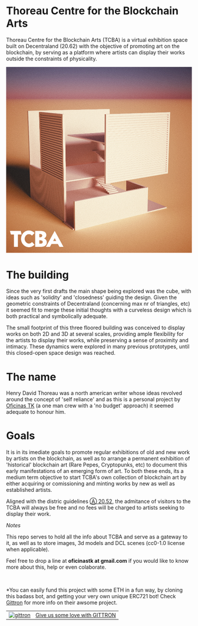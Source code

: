 # Thoreau Centre for the Blockchain Arts

Thoreau Centre for the Blockchain Arts (TCBA) is a virtual exhibition space built on Decentraland (20.62) with the objective of promoting art on the blockchain, by serving as a platform where artists can display their works outside the constraints of physicality.


![TCBA](https://raw.githubusercontent.com/oficinastk/Thoreau.Centre.Blockchain.Arts/master/TCBAgit.png?token=AnOIgFbV6O1mOcHWTu7I1qfHiAue4iQUks5cofclwA%3D%3D)


# The building

Since the very first drafts the main shape being explored was the cube, with ideas such as 'solidity' and 'closedness' guiding the design. Given the geometric constraints of Decentraland (concerning max nr of triangles, etc) it seemed fit to merge these initial thoughts with a curveless design which is both practical and symbolically adequate.

The small footprint of this three floored building was conceived to display works on both 2D and 3D at several scales, providing ample flexibility for the artists to display their works, while preserving a sense of proximity and intimacy. These dynamics were explored in many previous prototypes, until this closed-open space design was reached.


# The name

Henry David Thoreau was a north american writer whose ideas revolved around the concept of 'self reliance' and as this is a personal project by [Oficinas TK](https://oficinastk.github.io) (a one man crew with a 'no budget' approach) it seemed adequate to honour him. 


# Goals

It is in its imediate goals to promote regular exhibitions of old and new work by artists on the blockchain, as well as to arrange a permanent exhibition of 'historical' blockchain art (Rare Pepes, Cryptopunks, etc) to document this early manifestations of an emerging form of art. To both these ends, its a medium term objective to start TCBA's own collection of blockchain art by either acquiring or comissioning and minting works by new as well as established artists.

Aligned with the distric guidelines [Ⓐ 20.52](https://github.com/decentraland/districts/issues/18), the admitance of visitors to the TCBA will always be free and no fees will be charged to artists seeking to display their work.


*Notes*

This repo serves to hold all the info about TCBA and serve as a gateway to it, as well as to store images, 3d models and DCL scenes (cc0-1.0 license when applicable).

Feel free to drop a line at **oficinastk at gmail.com** if you would like to know more about this, help or even colaborate.

&nbsp;
&nbsp;

*You can easily fund this project with some ETH in a fun way, by cloning this badass bot, and getting your very own unique ERC721 bot! Check [Gittron](https://gittron.me/about) for more info on their awsome project.

<table border="0"><tr>  <td><a href="https://gittron.me/bots/0x88435a2b05a5f9ad073ed00ac9e79dd8"><img src="https://s3.amazonaws.com/od-flat-svg/0x88435a2b05a5f9ad073ed00ac9e79dd8.png" alt="gittron" width="50"/></a></td><td><a href="https://gittron.me/bots/0x88435a2b05a5f9ad073ed00ac9e79dd8">Give us some love with GITTRON</a></td></tr></table>
